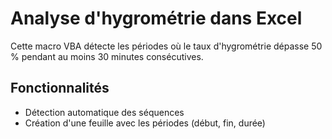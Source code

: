 # Analyse d'hygrométrie dans Excel

Cette macro VBA détecte les périodes où le taux d'hygrométrie dépasse 50 % pendant au moins 30 minutes consécutives.

## Fonctionnalités
- Détection automatique des séquences
- Création d'une feuille avec les périodes (début, fin, durée)

